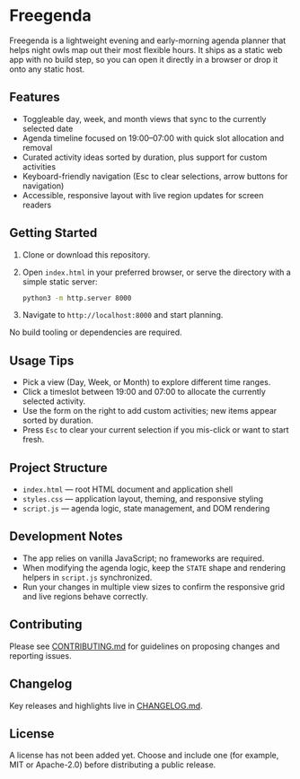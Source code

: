 # Freegenda

Freegenda is a lightweight evening and early-morning agenda planner that helps night owls map out their most flexible hours. It ships as a static web app with no build step, so you can open it directly in a browser or drop it onto any static host.

## Features
- Toggleable day, week, and month views that sync to the currently selected date
- Agenda timeline focused on 19:00–07:00 with quick slot allocation and removal
- Curated activity ideas sorted by duration, plus support for custom activities
- Keyboard-friendly navigation (Esc to clear selections, arrow buttons for navigation)
- Accessible, responsive layout with live region updates for screen readers

## Getting Started
1. Clone or download this repository.
2. Open `index.html` in your preferred browser, or serve the directory with a simple static server:

   ```bash
   python3 -m http.server 8000
   ```

3. Navigate to `http://localhost:8000` and start planning.

No build tooling or dependencies are required.

## Usage Tips
- Pick a view (Day, Week, or Month) to explore different time ranges.
- Click a timeslot between 19:00 and 07:00 to allocate the currently selected activity.
- Use the form on the right to add custom activities; new items appear sorted by duration.
- Press `Esc` to clear your current selection if you mis-click or want to start fresh.

## Project Structure
- `index.html` — root HTML document and application shell
- `styles.css` — application layout, theming, and responsive styling
- `script.js` — agenda logic, state management, and DOM rendering

## Development Notes
- The app relies on vanilla JavaScript; no frameworks are required.
- When modifying the agenda logic, keep the `STATE` shape and rendering helpers in `script.js` synchronized.
- Run your changes in multiple view sizes to confirm the responsive grid and live regions behave correctly.

## Contributing
Please see [CONTRIBUTING.md](CONTRIBUTING.md) for guidelines on proposing changes and reporting issues.

## Changelog
Key releases and highlights live in [CHANGELOG.md](CHANGELOG.md).

## License
A license has not been added yet. Choose and include one (for example, MIT or Apache-2.0) before distributing a public release.

